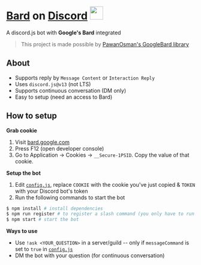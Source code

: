 # [Bard](https://bard.google.com) on [Discord](https://discord.com/) <img src="https://www.gstatic.com/lamda/images/favicon_v1_150160cddff7f294ce30.svg" width="35px" />
A discord.js bot with **Google's Bard** integrated 

> This project is made possible by [PawanOsman's GoogleBard library](https://github.com/PawanOsman/GoogleBard)

## About
- Supports reply by `Message Content` or `Interaction Reply`
- Uses `discord.js@v13` (not LTS)
- Supports continuous conversation (DM only)
- Easy to setup (need an access to Bard)

## How to setup
**Grab cookie**
1. Visit [bard.google.com](https://bard.google.com) 
2. Press F12 (open developer console)
3. Go to Application → Cookies → `__Secure-1PSID`. Copy the value of that cookie.

**Setup the bot**
1. Edit [`config.js`](/config.js), replace `COOKIE` with the cookie you've just copied & `TOKEN` with your Discord bot's token
2. Run the following commands to start the bot
```sh
$ npm install # install dependencies 
$ npm run register # to register a slash command (you only have to run once)
$ npm start # start the bot
```

**Ways to use**
- Use `!ask <YOUR_QUESTION>` in a server/guild -- only if `messageCommand` is set to `true` in [`config.js`](/config.js)
- DM the bot with your question (for continuous conversation)

## 

